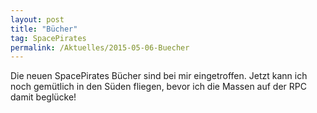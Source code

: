 ```yaml
---
layout: post
title: "Bücher"
tag: SpacePirates
permalink: /Aktuelles/2015-05-06-Buecher
---
```


Die neuen SpacePirates Bücher sind bei mir eingetroffen. Jetzt kann ich noch gemütlich in den Süden fliegen, bevor ich die Massen auf der RPC damit beglücke!

